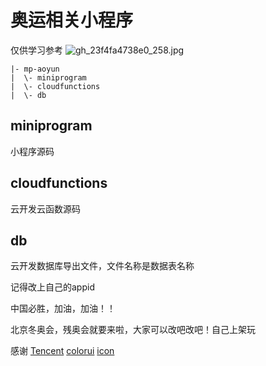 # 奥运相关小程序
仅供学习参考
![gh_23f4fa4738e0_258.jpg](https://p6-juejin.byteimg.com/tos-cn-i-k3u1fbpfcp/a012b40226d94bed9c1b69b52852721c~tplv-k3u1fbpfcp-watermark.image)
```
|- mp-aoyun
|  \- miniprogram
|  \- cloudfunctions
|  \- db
```

## miniprogram
小程序源码

## cloudfunctions

云开发云函数源码

## db

云开发数据库导出文件，文件名称是数据表名称

记得改上自己的appid

中国必胜，加油，加油！！

北京冬奥会，残奥会就要来啦，大家可以改吧改吧！自己上架玩

感谢
[Tencent](https://github.com/Tencent)
[colorui](https://github.com/weilanwl/ColorUI)
[icon](https://www.flaticon.com/)
